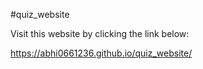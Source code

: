 #quiz_website

Visit this website by clicking the link below:

https://abhi0661236.github.io/quiz_website/